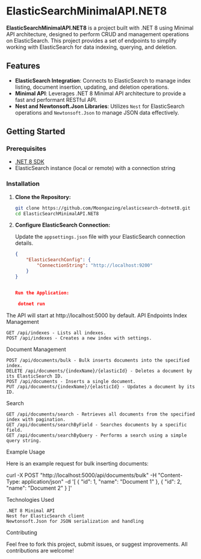 # ElasticSearchMinimalAPI.NET8

**ElasticSearchMinimalAPI.NET8** is a project built with .NET 8 using Minimal API architecture, designed to perform CRUD and management operations on ElasticSearch. This project provides a set of endpoints to simplify working with ElasticSearch for data indexing, querying, and deletion.

## Features

- **ElasticSearch Integration**: Connects to ElasticSearch to manage index listing, document insertion, updating, and deletion operations.
- **Minimal API**: Leverages .NET 8 Minimal API architecture to provide a fast and performant RESTful API.
- **Nest and Newtonsoft.Json Libraries**: Utilizes `Nest` for ElasticSearch operations and `Newtonsoft.Json` to manage JSON data effectively.

## Getting Started

### Prerequisites

- [.NET 8 SDK](https://dotnet.microsoft.com/download/dotnet/8.0)
- ElasticSearch instance (local or remote) with a connection string

### Installation

1. **Clone the Repository:**

    ```bash
    git clone https://github.com/Moongazing/elasticsearch-dotnet8.git
    cd ElasticSearchMinimalAPI.NET8
    ```

2. **Configure ElasticSearch Connection:**
   
   Update the `appsettings.json` file with your ElasticSearch connection details.

   ```json
   {
       "ElasticSearchConfig": {
           "ConnectionString": "http://localhost:9200"
       }
   }


   Run the Application:

    dotnet run

The API will start at http://localhost:5000 by default.
API Endpoints
Index Management

    GET /api/indexes - Lists all indexes.
    POST /api/indexes - Creates a new index with settings.

Document Management

    POST /api/documents/bulk - Bulk inserts documents into the specified index.
    DELETE /api/documents/{indexName}/{elasticId} - Deletes a document by its ElasticSearch ID.
    POST /api/documents - Inserts a single document.
    PUT /api/documents/{indexName}/{elasticId} - Updates a document by its ID.

Search

    GET /api/documents/search - Retrieves all documents from the specified index with pagination.
    GET /api/documents/searchByField - Searches documents by a specific field.
    GET /api/documents/searchByQuery - Performs a search using a simple query string.

Example Usage

Here is an example request for bulk inserting documents:

curl -X POST "http://localhost:5000/api/documents/bulk" -H "Content-Type: application/json" -d '[
    { "id": 1, "name": "Document 1" },
    { "id": 2, "name": "Document 2" }
]'

Technologies Used

    .NET 8 Minimal API
    Nest for ElasticSearch client
    Newtonsoft.Json for JSON serialization and handling

Contributing

Feel free to fork this project, submit issues, or suggest improvements. All contributions are welcome!
